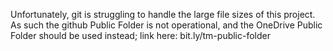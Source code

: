 Unfortunately, git is struggling to handle the large file sizes of this project.
As such the github Public Folder is not operational, and the OneDrive Public Folder should be used instead; link here: bit.ly/tm-public-folder
